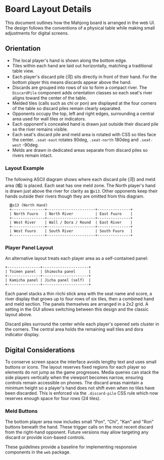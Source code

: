 # Board Layout Details

This document outlines how the Mahjong board is arranged in the web UI. The design follows the conventions of a physical table while making small adjustments for digital screens.

## Orientation

- The local player's hand is shown along the bottom edge.
- Tiles within each hand are laid out horizontally, matching a traditional table view.
- Each player's discard pile (河) sits directly in front of their hand. For the bottom player this means discards appear above the hand.
- Discards are grouped into rows of six to form a compact river. The `DiscardPile` component adds orientation classes so each seat's river aligns toward the center of the table.
- Melded tiles (calls such as chi or pon) are displayed at the four corners of the table so discard piles remain clearly separated.
- Opponents occupy the top, left and right edges, surrounding a central area used for wall tiles or indicators.
- Each opponent's concealed hand is drawn just outside their discard pile so the river remains visible.
- Each seat's discard pile and meld area is rotated with CSS so tiles face the center.
  `.seat-east` rotates 90deg, `.seat-north` 180deg and `.seat-west` -90deg.
- Melds are drawn in dedicated areas separate from discard piles so rivers remain intact.

### Layout Example

The following ASCII diagram shows where each discard pile (河) and meld area (鳴) is placed.
Each seat has one meld zone. The North player's hand is drawn just above the river for clarity as `🀫x13`. Other opponents keep their hands outside their rivers though they are omitted from this diagram.

```
  🀫x13 (North Hand)
  +---------------+----------------------+---------------+
  | North Fuuro   | North River          | East Fuuro    |
  +---------------+----------------------+---------------+
  | West River    | Wall / Dora / Round  | East River    |
  +---------------+----------------------+---------------+
  | West Fuuro    | South River          | South Fuuro   |
  +---------------+----------------------+---------------+
```

### Player Panel Layout

An alternative layout treats each player area as a self-contained panel:

```
+---------------+---------------------+
| Toimen panel  | Shimocha panel      |
+---------------+---------------------+
| Kamicha panel | Jicha panel (self)  |
+---------------+---------------------+
```

Each panel stacks a thin riichi stick area with the seat name and score, a river
display that grows up to four rows of six tiles, then a combined hand and meld
section. The panels themselves are arranged in a 2x2 grid. A setting in the GUI
allows switching between this design and the classic layout above.

Discard piles surround the center while each player's opened sets cluster in the
corners. The central area holds the remaining wall tiles and dora indicator display.

## Digital Considerations

To conserve screen space the interface avoids lengthy text and uses small buttons or icons. The layout reserves fixed regions for each player so elements do not jump as the game progresses. Media queries can stack the side players vertically when the viewport becomes narrow, ensuring controls remain accessible on phones.
The discard areas maintain a minimum height so a player's hand does not shift even when no tiles have been discarded.
This is enforced via the `.discard-pile` CSS rule which now reserves enough space for four rows (24 tiles).

### Meld Buttons

The bottom player area now includes small "Pon", "Chi", "Kan" and "Ron" buttons beneath the hand. These trigger calls on the most recent discard from the right-hand opponent. Future versions may allow targeting any discard or provide icon-based controls.

These guidelines provide a baseline for implementing responsive components in the `web` package.

